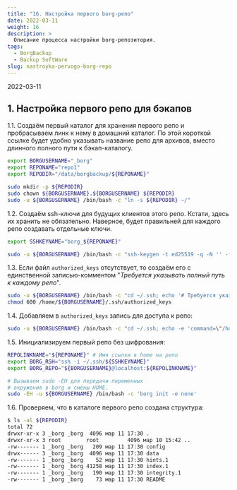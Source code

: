 ```yaml
---
title: "16. Настройка первого borg-репо"
date: 2022-03-11
weight: 16
description: >
  Описание процесса настройки borg-репозитория.
tags:
  - BorgBackup
  - Backup SoftWare
slug: nastroyka-pervogo-borg-repo
---
```


2022-03-11

## 1. Настройка первого репо для бэкапов

1.1. Создаём первый каталог для хранения первого репо и пробрасываем линк к нему в домашний каталог. По этой короткой ссылке будет удобно указывать название репо для архивов, вместо длинного полного пути к бэкап-каталогу.
```bash
export BORGUSERNAME="_borg"
export REPONAME="repo1"
export REPODIR="/data/borgbackup/${REPONAME}"

sudo mkdir -p ${REPODIR}
sudo chown ${BORGUSERNAME}.${BORGUSERNAME} ${REPODIR}
sudo -u ${BORGUSERNAME} /bin/bash -c "ln -s ${REPODIR} ~/"
```

1.2. Создаём ssh-ключи для будущих клиентов этого репо. Кстати, здесь их хранить не обязательно. Наверное, будет правильней для каждого репо создавать отдельные ключи.
```bash
export SSHKEYNAME="borg_${REPONAME}"

sudo -u ${BORGUSERNAME} /bin/bash -c "ssh-keygen -t ed25519 -q -N '' -f ~/.ssh/${SSHKEYNAME}"
```

1.3. Если файл `authorized_keys` отсутствует, то создаём его с единственной записью-комментом "*Требуется указывать полный путь к каждому репо*".
```bash
sudo -u ${BORGUSERNAME} /bin/bash -c "cd ~/.ssh; echo '# Требуется указывать полный путь к каждому репо' > /home/${BORGUSERNAME}/.ssh/authorized_keys"
chmod 600 /home/${BORGUSERNAME}/.ssh/authorized_keys
```

1.4. Добавляем в `authorized_keys` запись для доступа к репо:
```bash
sudo -u ${BORGUSERNAME} /bin/bash -c "cd ~/.ssh; echo -e 'command=\"/home/${BORGUSERNAME}/.local/bin/borg serve --restrict-to-path ${REPODIR}\",restrict $(cat /home/${BORGUSERNAME}/.ssh/${SSHKEYNAME}.pub)' >> authorized_keys"
```

1.5. Инициализируем первый репо без шифрования:
```bash
REPOLINKNAME="${REPONAME}" # Имя ссылки в home на репо
export BORG_RSH="ssh -i ~/.ssh/${SSHKEYNAME}"
export BORG_REPO="${BORGUSERNAME}@localhost:${REPOLINKNAME}"

# Вызываем sudo -EH для передачи переменных
# окружения в borg и смены HOME.
sudo -EH -u ${BORGUSERNAME} /bin/bash -c 'borg init -e none'
```

1.6. Проверяем, что в каталоге первого репо создана структура:
```bash
$ ls -al ${REPODIR}
total 72
drwxr-xr-x 3 _borg _borg  4096 мар 11 17:30 .
drwxr-xr-x 3 root        root         4096 мар 10 15:42 ..
-rw------- 1 _borg _borg   209 мар 11 17:30 config
drwx------ 3 _borg _borg  4096 мар 11 17:30 data
-rw------- 1 _borg _borg    52 мар 11 17:30 hints.1
-rw------- 1 _borg _borg 41258 мар 11 17:30 index.1
-rw------- 1 _borg _borg   190 мар 11 17:30 integrity.1
-rw------- 1 _borg _borg    73 мар 11 17:30 README
```
